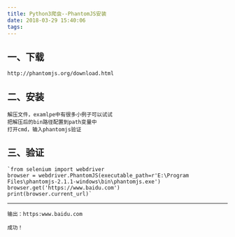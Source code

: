 ```yaml
---
title: Python3爬虫--PhantomJS安装
date: 2018-03-29 15:40:06
tags:
---
```

## 一、下载
	http://phantomjs.org/download.html 
## 二、安装
	
	解压文件，examlpe中有很多小例子可以试试
	把解压后的bin路径配置到path变量中
	打开cmd，输入phantomjs验证
## 三、验证

	`from selenium import webdriver
	browser = webdriver.PhantomJS(executable_path=r'E:\Program Files\phantomjs-2.1.1-windows\bin\phantomjs.exe')
	browser.get('https://www.baidu.com')
	print(browser.current_url)`

----------
	输出：https:www.baidu.com
	
	成功！